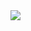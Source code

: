 <img src="https://capsule-render.vercel.app/api?type=waving&color=auto&height=300&section=header&text=just%20Do%20It!!&fontSize=55" />

